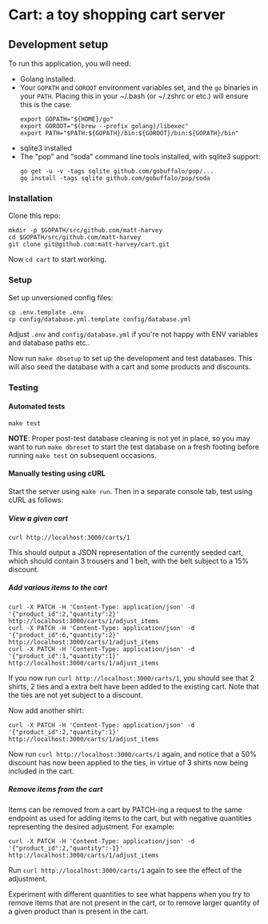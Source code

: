 # Cart: a toy shopping cart server

## Development setup

To run this application, you will need:

* Golang installed.
* Your `GOPATH` and `GOROOT` environment variables set, and the `go` binaries in your `PATH`. Placing
  this in your ~/.bash (or ~/.zshrc or etc.) will ensure this is the case:
  ```
  export GOPATH="${HOME}/go"
  export GOROOT="$(brew --prefix golang)/libexec"
  export PATH="$PATH:${GOPATH}/bin:${GOROOT}/bin:${GOPATH}/bin"
  ```
* sqlite3 installed
* The "pop" and "soda" command line tools installed, with sqlite3 support:
  ```
  go get -u -v -tags sqlite github.com/gobuffalo/pop/...
  go install -tags sqlite github.com/gobuffalo/pop/soda
  ```

### Installation

Clone this repo:

```
mkdir -p $GOPATH/src/github.com/matt-harvey
cd $GOPATH/src/github.com/matt-harvey
git clone git@github.com:matt-harvey/cart.git
```

Now `cd cart` to start working.

### Setup

Set up unversioned config files:

```
cp .env.template .env
cp config/database.yml.template config/database.yml
```

Adjust `.env` and `config/database.yml` if you're not happy with ENV variables and
database paths etc..

Now run `make dbsetup` to set up the development and test databases. This will also
seed the database with a cart and some products and discounts.

### Testing

#### Automated tests

`make test`

**NOTE**: Proper post-test database cleaning is not yet in place, so you may want to run
`make dbreset` to start the test database on a fresh footing before running `make test` on
subsequent occasions.

#### Manually testing using cURL

Start the server using `make run`. Then in a separate console tab, test using cURL as
follows:

##### View a given cart

`curl http://localhost:3000/carts/1`

This should output a JSON representation of the currently seeded cart, which should contain
3 trousers and 1 belt, with the belt subject to a 15% discount.

##### Add various items to the cart

```
curl -X PATCH -H 'Content-Type: application/json' -d '{"product_id":2,"quantity":2}' http://localhost:3000/carts/1/adjust_items
curl -X PATCH -H 'Content-Type: application/json' -d '{"product_id":6,"quantity":2}' http://localhost:3000/carts/1/adjust_items
curl -X PATCH -H 'Content-Type: application/json' -d '{"product_id":1,"quantity":1}' http://localhost:3000/carts/1/adjust_items
```

If you now run `curl http://localhost:3000/carts/1`, you should see that 2 shirts, 2 ties and a
extra belt have been added to the existing cart. Note that the ties are not yet subject to a
discount.

Now add another shirt:

```
curl -X PATCH -H 'Content-Type: application/json' -d '{"product_id":2,"quantity":1}' http://localhost:3000/carts/1/adjust_items
```

Now run `curl http://localhost:3000/carts/1` again, and notice that a 50% discount has now been
applied to the ties, in virtue of 3 shirts now being included in the cart.

##### Remove items from the cart

Items can be removed from a cart by PATCH-ing a request to the same endpoint as used for adding items to the cart,
but with negative quantities representing the desired adjustment. For example:

```
curl -X PATCH -H 'Content-Type: application/json' -d '{"product_id":2,"quantity":-1}' http://localhost:3000/carts/1/adjust_items
```

Run `curl http://localhost:3000/carts/1` again to see the effect of the adjustment.

Experiment with different quantities to see what happens when you try to remove items that are not
present in the cart, or to remove larger quantity of a given product than is present in the cart.

